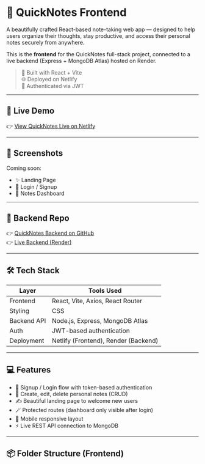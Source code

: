 # 📝 QuickNotes Frontend

A beautifully crafted React-based note-taking web app — designed to help users organize their thoughts, stay productive, and access their personal notes securely from anywhere.

This is the **frontend** for the QuickNotes full-stack project, connected to a live backend (Express + MongoDB Atlas) hosted on Render.

> 🚀 Built with React + Vite  
> 🌐 Deployed on Netlify  
> 🔐 Authenticated via JWT

---

## 🌟 Live Demo

👉 [View QuickNotes Live on Netlify](https://resilient-sunburst-70d5d2.netlify.app)

---

## 📸 Screenshots

Coming soon:  
- ✨ Landing Page  
- 🔑 Login / Signup  
- 📒 Notes Dashboard

---

## 🔗 Backend Repo

👉 [QuickNotes Backend on GitHub](https://github.com/vanshikagupta-2004/quicknotes-backend)  
👉 [Live Backend (Render)](https://quicknotes-backend-cy6e.onrender.com)

---

## 🛠️ Tech Stack

| Layer       | Tools Used                          |
|-------------|--------------------------------------|
| Frontend    | React, Vite, Axios, React Router     |
| Styling     | CSS                                 |
| Backend API | Node.js, Express, MongoDB Atlas      |
| Auth        | JWT-based authentication             |
| Deployment  | Netlify (Frontend), Render (Backend) |

---

## 💻 Features

- 🔐 Signup / Login flow with token-based authentication
- 🧠 Create, edit, delete personal notes (CRUD)
- ✍️ Beautiful landing page to welcome new users
- 🪄 Protected routes (dashboard only visible after login)
- 📱 Mobile responsive layout
- ⚡ Live REST API connection to MongoDB

---

## 📦 Folder Structure (Frontend)

